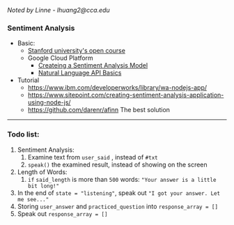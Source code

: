 _Noted by Linne - lhuang2@cca.edu_


### Sentiment Analysis
  - Basic:
    - [Stanford university's open course](https://www.youtube.com/watch?v=sxPBv4Skj98)
    - Google Cloud Platform
      - [Createing a Sentiment Analysis Model](https://cloud.google.com/prediction/docs/sentiment_analysis)
      - [Natural Language API Basics](https://cloud.google.com/natural-language/docs/basics)
  - Tutorial
    - https://www.ibm.com/developerworks/library/wa-nodejs-app/
    - https://www.sitepoint.com/creating-sentiment-analysis-application-using-node-js/
    - https://github.com/darenr/afinn The best solution




---

### Todo list:

1. Sentiment Analysis:
   1. Examine text from `user_said` , instead of `#txt`
   2. `speak()` the examined result, instead of showing on the screen
2. Length of Words:
   1. `if` `said_length` is more than `500` words: `"Your answer is a little bit long!"`
3. In the end of `state = "listening"`, speak out `"I got your answer. Let me see..."`
4. Storing `user_answer` and `practiced_question` into `response_array = []`
5. Speak out `response_array = []` 






